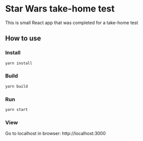 # Star Wars take-home test

This is small React app that was completed for a take-home test

## How to use

### Install
```bash
yarn install
```

### Build
```bash
yarn build
```

### Run
```bash
yarn start
```

### View
Go to localhost in browser: http://localhost:3000
